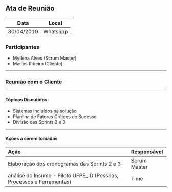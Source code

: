 ## Ata de Reunião
  

| Data       | Local              |
| :--------: | :----------------: |
| 30/04/2019 | Whatsapp           |

### Participantes

* Myllena Alves (Scrum Master)
* Marlos Ribeiro (Cliente) 

---

### Reunião com o Cliente

---

#### Tópicos Discutidos
- Sistemas incluídos na solução
- Planilha de Fatores Críticos de Sucesso
- Divisão das Sprints 2 e 3  
  
---

#### Ações a serem tomadas

| Ação                                                                   | Responsável  |
|:---------------------------------------------------------------------- | :----------- |
| Elaboração dos cronogramas das Sprints 2 e 3                           | Scrum Master |
| análise do Insumo - Piloto UFPE_ID (Pessoas, Processos e Ferramentas)  | Time         |
